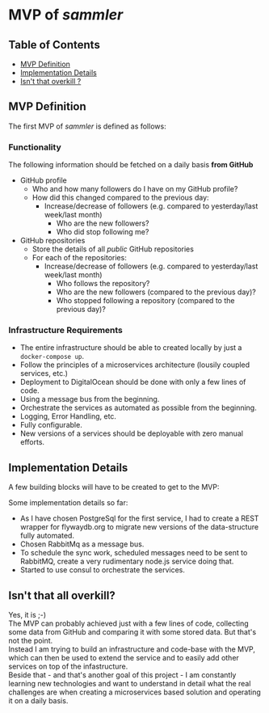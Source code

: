 # MVP of _sammler_

## Table of Contents

- [MVP Definition](#mvp-definition)
- [Implementation Details](#implementation-details)
- [Isn't that overkill ?](#isnt-that-all-overkill)

## MVP Definition

The first MVP of *sammler* is defined as follows:

### Functionality

The following information should be fetched on a daily basis **from GitHub**

- GitHub profile
	- Who and how many followers do I have on my GitHub profile?
	- How did this changed compared to the previous day:
	  - Increase/decrease of followers  (e.g. compared to yesterday/last week/last month)
		- Who are the new followers?
		- Who did stop following me?
- GitHub repositories
	- Store the details of all *public* GitHub repositories
	- For each of the repositories:
	  - Increase/decrease of followers (e.g. compared to yesterday/last week/last month)
		- Who follows the repository?
		- Who are the new followers (compared to the previous day)?
		- Who stopped following a repository (compared to the previous day)? 



### Infrastructure Requirements

- The entire infrastructure should be able to created locally by just a `docker-compose up`.
- Follow the principles of a microservices architecture (lousily coupled services, etc.)
- Deployment to DigitalOcean should be done with only a few lines of code.
- Using a message bus from the beginning.
- Orchestrate the services as automated as possible from the beginning.
- Logging, Error Handling, etc.
- Fully configurable.
- New versions of a services should be deployable with zero manual efforts.

## Implementation Details

A few building blocks will have to be created to get to the MVP:

Some implementation details so far:

- As I have chosen PostgreSql for the first service, I had to create a REST wrapper for flywaydb.org to migrate new versions of the data-structure fully automated.
- Chosen RabbitMq as a message bus.
- To schedule the sync work, scheduled messages need to be sent to RabbitMQ, create a very rudimentary node.js service doing that.
- Started to use consul to orchestrate the services.


## Isn't that all overkill?

Yes, it is ;-)  
The MVP can probably achieved just with a few lines of code, collecting some data from GitHub and comparing it with some stored data. But that's not the point.  
Instead I am trying to build an infrastructure and code-base with the MVP, which can then be used to extend the service and to easily add other services on top of the infastructure.  
Beside that - and that's another goal of this project - I am constantly learning new technologies and want to understand in detail what the real challenges are when creating a microservices based solution and operating it on a daily basis.